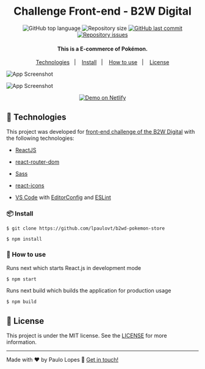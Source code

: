 <h1 align="center">
   Challenge Front-end - B2W Digital 
</h1>

<p align="center">
  <img alt="GitHub top language" src="https://img.shields.io/github/languages/top/lpaulovt/b2wd-pokemon-store.svg">

  <img alt="Repository size" src="https://img.shields.io/github/repo-size/lpaulovt/b2wd-pokemon-store.svg">
  <a href="https://github.com/lpaulovt/b2wd-pokemon-store/commits/master">
    <img alt="GitHub last commit" src="https://img.shields.io/github/last-commit/lpaulovt/b2wd-pokemon-store.svg">
  </a>

  <a href="https://github.com/lpaulovt/b2wd-pokemon-store/issues">
    <img alt="Repository issues" src="https://img.shields.io/github/issues/lpaulovt/b2wd-pokemon-store.svg">
  </a>

</p>

<h4 align="center">
  This is a E-commerce of Pokémon.
</h4>

<p align="center">
  <a href="#rocket-technologies">Technologies</a>&nbsp;&nbsp;&nbsp;|&nbsp;&nbsp;&nbsp;
  <a href="#📦-install">Install</a>&nbsp;&nbsp;&nbsp;|&nbsp;&nbsp;&nbsp;
  <a href="#📦-install">How to use</a>&nbsp;&nbsp;&nbsp;|&nbsp;&nbsp;&nbsp;
  <a href="#memo-license">License</a>
</p>

![App Screenshot](https://i.ibb.co/xjLNYQD/Shot-HD-Final.jpg)

![App Screenshot](https://i.ibb.co/ZHXzv27/Shot-HD-Final-Mobile.jpg)

<p align="center">
  <a href="https://pokestore-b2wd.netlify.app/" target="_blank">
    <img alt="Demo on Netlify" src="https://res.cloudinary.com/lukemorales/image/upload/v1599785319/readme_logos/demo_on_netlify_umjmch.png">
  </a>
</p>

## :rocket: Technologies

This project was developed for [front-end challenge of the B2W Digital](https://github.com/b2wdigital/desafio-loja-pokemon/tree/junior) with the following technologies:

- [ReactJS](https://reactjs.org/)
- [react-router-dom](https://github.com/ReactTraining/react-router)
- [Sass]()
- [react-icons]()

- [VS Code][vscode] with [EditorConfig][vceditconfig] and [ESLint][vceslint]

### 📦 Install

```
$ git clone https://github.com/lpaulovt/b2wd-pokemon-store

$ npm install
```

### 🔨 How to use

Runs next which starts React.js in development mode

```bash
$ npm start
```

Runs next build which builds the application for production usage

```bash
$ npm build
```

## :memo: License

This project is under the MIT license. See the [LICENSE](https://github.com/lpaulovt/b2wd-pokemon-store/blob/main/LICENSE) for more information.

---

Made with ♥ by Paulo Lopes :wave: [Get in touch!](https://www.linkedin.com/in/lpaulovt/)

[vscode]: https://code.visualstudio.com/
[yarn]: https://yarnpkg.com/
[vceditconfig]: https://marketplace.visualstudio.com/items?itemName=EditorConfig.EditorConfig
[vceslint]: https://marketplace.visualstudio.com/items?itemName=dbaeumer.vscode-eslint
